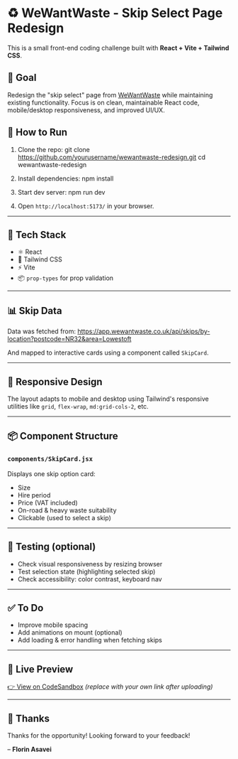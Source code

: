 # ♻️ WeWantWaste - Skip Select Page Redesign

This is a small front-end coding challenge built with **React + Vite + Tailwind CSS**.

## 🎯 Goal

Redesign the "skip select" page from [WeWantWaste](https://wewantwaste.co.uk/) while maintaining existing functionality. Focus is on clean, maintainable React code, mobile/desktop responsiveness, and improved UI/UX.

## 🚀 How to Run

1. Clone the repo:
git clone https://github.com/yourusername/wewantwaste-redesign.git cd wewantwaste-redesign


2. Install dependencies:
npm install


3. Start dev server:
npm run dev
 

4. Open `http://localhost:5173/` in your browser.

---

## 🧱 Tech Stack

- ⚛️ React
- 💨 Tailwind CSS
- ⚡ Vite
- 📦 `prop-types` for prop validation

---

## 📊 Skip Data

Data was fetched from:
https://app.wewantwaste.co.uk/api/skips/by-location?postcode=NR32&area=Lowestoft


And mapped to interactive cards using a component called `SkipCard`.

---

## 📱 Responsive Design

The layout adapts to mobile and desktop using Tailwind's responsive utilities like `grid`, `flex-wrap`, `md:grid-cols-2`, etc.

---

## 📦 Component Structure

### `components/SkipCard.jsx`
Displays one skip option card:
- Size
- Hire period
- Price (VAT included)
- On-road & heavy waste suitability
- Clickable (used to select a skip)

---

## 🧪 Testing (optional)

- Check visual responsiveness by resizing browser
- Test selection state (highlighting selected skip)
- Check accessibility: color contrast, keyboard nav

---

## ✅ To Do

- Improve mobile spacing
- Add animations on mount (optional)
- Add loading & error handling when fetching skips

---

## 🔗 Live Preview

[👉 View on CodeSandbox](https://codesandbox.io/) *(replace with your own link after uploading)*

---

## 🙌 Thanks

Thanks for the opportunity! Looking forward to your feedback!

– **Florin Asavei**     
